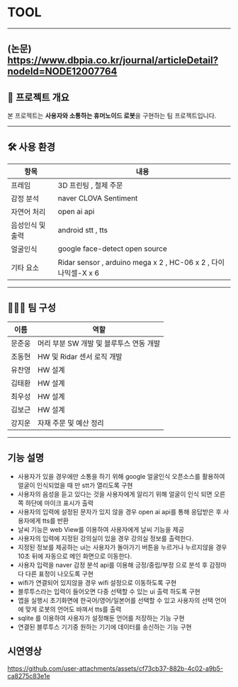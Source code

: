 # TOOL
---
(논문) https://www.dbpia.co.kr/journal/articleDetail?nodeId=NODE12007764
---

## 📌 프로젝트 개요
본 프로젝트는  **사용자와 소통하는 휴머노이드 로봇**을 구현하는 팀 프로젝트입니다.  

---

## 🛠️ 사용 환경

| 항목         | 내용                          |
|--------------|-------------------------------|
| 프레임          | 3D 프린팅 , 철제 주문             |
| 감정 분석 | naver CLOVA Sentiment       |
| 자연어 처리     | open ai api  |
| 음성인식 및 출력    | android stt , tts                |
| 얼굴인식    | google face-detect open source               |
| 기타 요소     | Ridar sensor , arduino mega x 2 , HC-06 x 2 , 다이나믹셀-X x 6  |

---

## 🧑‍🤝‍🧑 팀 구성

| 이름 | 역할 |
|------|------|
| 문준웅 | 머리 부분 SW 개발 및 블루투스 연동 개발  |
| 조동현 | HW 및 Ridar 센서 로직 개발 |
| 유찬영 | HW 설계 |
| 김태환 | HW 설계 |
| 최우성 | HW 설계 |
| 김보근 | HW 설계 |
| 강지운 | 자재 주문 및 예산 정리 |

---

## 기능 설명
- 사용자가 있을 경우에만 소통을 하기 위해 google 얼굴인식 오픈소스를 활용하여 얼굴이 인식되었을 때 만 stt가 열리도록 구현
- 사용자의 음성을 듣고 있다는 것을 사용자에게 알리기 위해 얼굴이 인식 되면 오른쪽 하단에 마이크 표시가 출력
- 사용자의 입력에 설정된 문자가 있지 않을 경우 open ai api를 통해 응답받은 후 사용자에게 tts를 반환
- 날씨 기능은 web View를 이용하여 사용자에게 날씨 기능을 제공
- 사용자의 입력에 지정된 강의실이 있을 경우 강의실 정보를 출력한다.
- 지정된 정보를 제공하는 ui는 사용자가 돌아가기 버튼을 누르거나 누르지않을 경우 10초 뒤에 자동으로 메인 화면으로 이동한다.
- 사용자 입력을 naver 감정 분석 api를 이용해 긍정/중립/부정 으로 분석 후 감정마다 다른 표정이 나오도록 구현
- wifi가 연결되어 있지않을 경우 wifi 설정으로 이동하도록 구현
- 블루투스라는 입력이 들어오면 다중 선택할 수 있는 ui 출력 하도록 구현
- 앱을 실행시 초기화면에 한국어/영어/일본어를 선택할 수 있고 사용자의 선택 언어에 맞게 로봇의 언어도 바껴서 tts를 출력
- sqlite 를 이용하여 사용자가 설정해둔 언어를 저장하는 기능 구현
- 연결된 블루투스 기기중 원하는 기기에 데이터를 송신하는 기능 구현

## 시연영상

https://github.com/user-attachments/assets/cf73cb37-882b-4c02-a9b5-ca8275c83e1e




